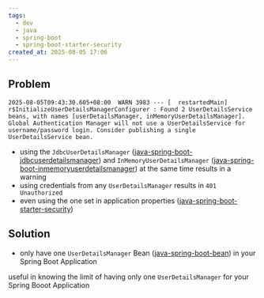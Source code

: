 ```yaml
---
tags:
  - dev
  - java
  - spring-boot
  - spring-boot-starter-security
created_at: 2025-08-05 17:06
---
```

## Problem
```log
2025-08-05T09:43:30.605+08:00  WARN 3983 --- [  restartedMain] r$InitializeUserDetailsManagerConfigurer : Found 2 UserDetailsService beans, with names [userDetailsManager, inMemoryUserDetailsManager]. Global Authentication Manager will not use a UserDetailsService for username/password login. Consider publishing a single UserDetailsService bean.
```
- using the `JdbcUserDetailsManager` ([java-spring-boot-jdbcuserdetailsmanager](java-spring-boot-jdbcuserdetailsmanager.md)) and `InMemoryUserDetailsManager` ([java-spring-boot-inmemoryuserdetailsmanager](java-spring-boot-inmemoryuserdetailsmanager.md)) at the same time results in a warning
- using credentials from any `UserDetailsManager` results in `401 Unauthorized`
- even using the one set in application properties ([java-spring-boot-starter-security](java-spring-boot-starter-security.md))

## Solution
- only have one `UserDetailsManager` Bean ([java-spring-boot-bean](java-spring-boot-bean.md)) in your Spring Boot Application

useful in knowing the limit of having only one `UserDetailsManager` for your Spring Booot Application